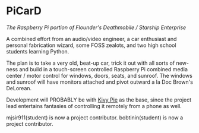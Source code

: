 # PiCarD
_The Raspberry Pi portion of Flounder's Deathmobile / Starship Enterprise_

A combined effort from an audio/video engineer, a car enthusiast and personal 
fabrication wizard, some FOSS zealots, and two high school students learning
Python.

The plan is to take a very old, beat-up car, trick it out with all sorts of
new-ness and build in a touch-screen controlled Raspberry Pi combined media
center / motor control for windows, doors, seats, and sunroof. The windows
and sunroof will have monitors attached and pivot outward a la Doc Brown's
DeLorean.

Development will PROBABLY be with [Kivy Pie](http://kivypie.mitako.eu/) as
the base, since the project lead entertains fantasies of controlling it
remotely from a phone as well.

mjsir911(student) is now a project contributor.
bobtinin(student) is now a project contributor.
